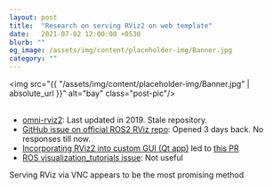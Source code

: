 ```yaml
---
layout: post
title:  "Research on serving RViz2 on web template"
date:   2021-07-02 12:00:00 +0530
blurb: ""
og_image: /assets/img/content/placeholder-img/Banner.jpg
category: ""
---
```


<img src="{{ "/assets/img/content/placeholder-img/Banner.jpg" | absolute_url }}" alt="bay" class="post-pic"/>
<br />
<br />

- [omni-rviz2](https://github.com/emersonknapp/omni-rviz2): Last updated in 2019. Stale repository.
- [GitHub issue on official ROS2 RViz repo](https://github.com/ros2/rviz/issues/720): Opened 3 days back. No responses till now.
- [Incorporating RViz2 into custom GUI (Qt app)](https://github.com/ros2/rviz/issues/645) led to [this PR](https://github.com/ros2/rviz/pull/649)
- [ROS visualization_tutorials issue](https://github.com/ros-visualization/visualization_tutorials/issues/66): Not useful


Serving RViz via VNC appears to be the most promising method
